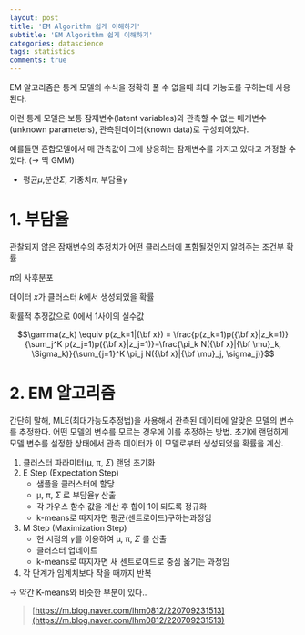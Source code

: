 ```yaml
---
layout: post
title: 'EM Algorithm 쉽게 이해하기'
subtitle: 'EM Algorithm 쉽게 이해하기'
categories: datascience
tags: statistics
comments: true
---
```


EM 알고리즘은 통계 모델의 수식을 정확히 풀 수 없을때 최대 가능도를 구하는데 사용된다. 

이런 통계 모델은 보통 잠재변수(latent variables)와 관측할 수 없는 매개변수(unknown parameters), 관측된데이터(known data)로 구성되어있다.

예를들면 혼합모델에서 매 관측값이 그에 상응하는 잠재변수를 가지고 있다고 가정할 수 있다. (→ 딱 GMM) 

* 평균$μ$,분산$Σ$, 가중치$π$, 부담율$γ$

# 1. 부담율

관찰되지 않은 잠재변수의 추정치가 어떤 클러스터에 포함될것인지 알려주는 조건부 확률

$π$의 사후분포 

데이터 $x$가 클러스터 $k$에서 생성되었을 확률

확률적 추정값으로 0에서 1사이의 실수값 

$$\gamma(z_k) \equiv p(z_k=1|{\bf x}) = \frac{p(z_k=1)p({\bf x}|z_k=1)}{\sum_j^K p(z_j=1)p({\bf x}|z_j=1)}=\frac{\pi_k N({\bf x}|{\bf \mu}_k, \Sigma_k)}{\sum_{j=1}^K \pi_j N({\bf x}|{\bf \mu}_j, \sigma_j)}$$

# 2. EM 알고리즘

간단히 말해, MLE(최대가능도추정법)을 사용해서 관측된 데이터에 알맞은 모델의 변수를 추정한다. 어떤 모델의 변수를 모르는 경우에 이를 추정하는 방법. 초기에 랜덤하게 모델 변수를 설정한 상태에서 관측 데이터가 이 모델로부터 생성되었을 확률을 계산. 

1. 클러스터 파라미터(μ, π, $Σ$) 랜덤 초기화
2. E Step (Expectation Step)
    - 샘플을 클러스터에 할당
    - μ, π, $Σ$ 로 부담율$γ$ 산출
    - 각 가우스 함수 값을 계산 후 합이 1이 되도록 정규화
    - k-means로 따지자면 평균(센트로이드)구하는과정임
3. M Step (Maximization Step)
    - 현 시점의 $γ$를 이용하여 μ, π, $Σ$ 를 산출
    - 클러스터 업데이트
    - k-means로 따지자면 새 센트로이드로 중심 옮기는 과정임
4. 각 단계가 임계치보다 작을 때까지 반복

→ 약간 K-means와 비슷한 부분이 있다..


> [https://m.blog.naver.com/lhm0812/220709231513](https://m.blog.naver.com/lhm0812/220709231513)